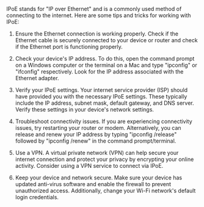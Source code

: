 IPoE stands for "IP over Ethernet" and is a commonly used method of connecting to the internet. Here are some tips and tricks for working with IPoE:

1. Ensure the Ethernet connection is working properly. Check if the Ethernet cable is securely connected to your device or router and check if the Ethernet port is functioning properly.

2. Check your device's IP address. To do this, open the command prompt on a Windows computer or the terminal on a Mac and type "ipconfig" or "ifconfig" respectively. Look for the IP address associated with the Ethernet adapter.

3. Verify your IPoE settings. Your internet service provider (ISP) should have provided you with the necessary IPoE settings. These typically include the IP address, subnet mask, default gateway, and DNS server. Verify these settings in your device's network settings.

4. Troubleshoot connectivity issues. If you are experiencing connectivity issues, try restarting your router or modem. Alternatively, you can release and renew your IP address by typing "ipconfig /release" followed by "ipconfig /renew" in the command prompt/terminal.

5. Use a VPN. A virtual private network (VPN) can help secure your internet connection and protect your privacy by encrypting your online activity. Consider using a VPN service to connect via IPoE.

6. Keep your device and network secure. Make sure your device has updated anti-virus software and enable the firewall to prevent unauthorized access. Additionally, change your Wi-Fi network's default login credentials.
